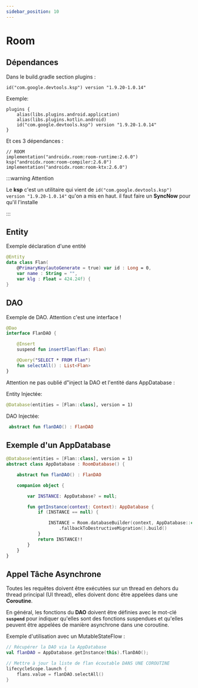 ```yaml
---
sidebar_position: 10
---
```


# Room


## Dépendances

Dans le build.gradle section plugins :

`id("com.google.devtools.ksp") version "1.9.20-1.0.14"`

Exemple: 


```
plugins {
    alias(libs.plugins.android.application)
    alias(libs.plugins.kotlin.android)
    id("com.google.devtools.ksp") version "1.9.20-1.0.14"
}
```

Et ces 3 dépendances :

```
// ROOM
implementation("androidx.room:room-runtime:2.6.0")
ksp("androidx.room:room-compiler:2.6.0")
implementation("androidx.room:room-ktx:2.6.0")
```

:::warning Attention

Le **ksp** c'est un utilitaire qui vient de `id("com.google.devtools.ksp") version "1.9.20-1.0.14"` qu'on a mis en haut. il faut faire un **SyncNow** pour qu'il l'installe

:::

## Entity

Exemple déclaration d'une entité

```kt
@Entity
data class Flan(
    @PrimaryKey(autoGenerate = true) var id : Long = 0,
    var name : String = "",
    var klg : Float = 424.24f) {
}
```

## DAO

Exemple de DAO. Attention c'est une interface !

```kt
@Dao
interface FlanDAO {

    @Insert
    suspend fun insertFlan(flan: Flan)

    @Query("SELECT * FROM Flan")
    fun selectAll() : List<Flan>
}
```

Attention ne pas oublié d"inject la DAO et l'entité dans AppDatabase :

Entity Injectée:

```kt
@Database(entities = [Flan::class], version = 1)
```

DAO Injectée: 

```kt
 abstract fun flanDAO() : FlanDAO
```

## Exemple d'un AppDatabase

```kt
@Database(entities = [Flan::class], version = 1)
abstract class AppDatabase : RoomDatabase() {

    abstract fun flanDAO() : FlanDAO

    companion object {

        var INSTANCE: AppDatabase? = null;

        fun getInstance(context: Context): AppDatabase {
            if (INSTANCE == null) {

                INSTANCE = Room.databaseBuilder(context, AppDatabase::class.java, "MyBdd.db")
                    .fallbackToDestructiveMigration().build()
            }
            return INSTANCE!!
        }
    }
}
```

## Appel Tâche Asynchrone

Toutes les requêtes doivent être exécutées sur un thread en dehors du thread principal (UI thread), elles doivent donc être appelées dans une **Coroutine**.

En général, les fonctions du **DAO** doivent être définies avec le mot-clé **`suspend`** pour indiquer qu'elles sont des fonctions suspendues et qu'elles peuvent être appelées de manière asynchrone dans une coroutine.


Exemple d'utilisation avec un MutableStateFlow :

```kt
// Récupérer la DAO via la AppDatabase
val flanDAO = AppDatabase.getInstance(this).flanDAO();

// Mettre à jour la liste de flan écoutable DANS UNE COROUTINE
lifecycleScope.launch {
    flans.value = flanDAO.selectAll()
}
```